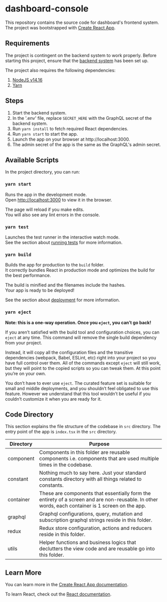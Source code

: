 # dashboard-console
This repository contains the source code for dashboard's frontend system. The project was bootstrapped with [Create React App](https://github.com/facebook/create-react-app).

## Requirements
The project is contingent on the backend system to work properly. Before starting this project, ensure that
the [backend system](https://github.com/Capstone-Fifteen/dashboard-backend/tree/submission) has been set up.

The project also requires the following dependencies:
1. [NodeJS v14.16](https://nodejs.org/en/)
2. [Yarn](https://yarnpkg.com/)

## Steps
1. Start the backend system.
2. In the '.env' file, replace `SECRET_HERE` with the GraphQL secret of the backend system.
3. Run `yarn install` to fetch required React dependencies.
4. Run `yarn start` to start the app.
5. Launch the app on your browser at http://localhost:3000.
6. The admin secret of the app is the same as the GraphQL's admin secret.

## Available Scripts

In the project directory, you can run:

### `yarn start`

Runs the app in the development mode.\
Open [http://localhost:3000](http://localhost:3000) to view it in the browser.

The page will reload if you make edits.\
You will also see any lint errors in the console.

### `yarn test`

Launches the test runner in the interactive watch mode.\
See the section about [running tests](https://facebook.github.io/create-react-app/docs/running-tests) for more information.

### `yarn build`

Builds the app for production to the `build` folder.\
It correctly bundles React in production mode and optimizes the build for the best performance.

The build is minified and the filenames include the hashes.\
Your app is ready to be deployed!

See the section about [deployment](https://facebook.github.io/create-react-app/docs/deployment) for more information.

### `yarn eject`

**Note: this is a one-way operation. Once you `eject`, you can’t go back!**

If you aren’t satisfied with the build tool and configuration choices, you can `eject` at any time. This command will remove the single build dependency from your project.

Instead, it will copy all the configuration files and the transitive dependencies (webpack, Babel, ESLint, etc) right into your project so you have full control over them. All of the commands except `eject` will still work, but they will point to the copied scripts so you can tweak them. At this point you’re on your own.

You don’t have to ever use `eject`. The curated feature set is suitable for small and middle deployments, and you shouldn’t feel obligated to use this feature. However we understand that this tool wouldn’t be useful if you couldn’t customize it when you are ready for it.

## Code Directory
This section explains the file structure of the codebase in `src` directory. The entry point of the app is `index.tsx` in
the `src` directory. 

|Directory     |Purpose                        
|--------|------
|component|Components in this folder are reusable components i.e. components that are used multiple times in the codebase.
|constant|Nothing much to say here. Just your standard constants directory with all things related to constants.
|container|These are components that essentially form the entirety of a screen and are non-reusable. In other words, each container is 1 screen on the app.
|graphql|Graphql configurations, query, mutation and subscription graphql strings reside in this folder.
|redux|Redux store configuration, actions and reducers reside in this folder. 
|utils|Helper functions and business logics that declutters the view code and are reusable go into this folder. 

## Learn More

You can learn more in the [Create React App documentation](https://facebook.github.io/create-react-app/docs/getting-started).

To learn React, check out the [React documentation](https://reactjs.org/).
